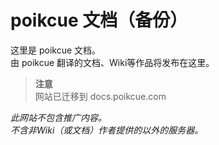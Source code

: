 # poikcue 文档（备份）
这里是 poikcue 文档。  
由 poikcue 翻译的文档、Wiki等作品将发布在这里。  
  
> **注意**   
> 网站已迁移到 docs.poikcue.com  
  
*此网站不包含推广内容。*  
*不含非Wiki（或文档）作者提供的以外的服务器。*  
